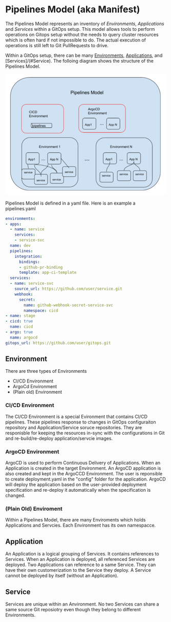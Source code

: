 # Pipelines Model (aka Manifest)

The Pipelines Model represents an inventory of _Environments_, _Applications_ and _Services_ within a GitOps setup.  This model allows tools to perform operations on Gitops setup without the needs to query cluster resources which is often hard if not impossible to do.  The actual execution of operations is still left to Git PullRequests to drive.

Within a GitOps setup, there can be many [Environments](#Environment), [Applications](#Application), and [Services]/(#Service).  The folloing diagram shows the structure of the Pipelines Model.


![Manifest Model](img/pipelines_model.png)
 

Pipelines Model is defined in a yaml file.   Here is an example a pipelines.yaml

```yaml
environments:
- apps:
  - name: service
    services:
    - service-svc
  name: dev
  pipelines:
    integration:
      bindings:
      - github-pr-binding
      template: app-ci-template
  services:
  - name: service-svc
    source_url: https://github.com/user/service.git
    webhook:
      secret:
        name: github-webhook-secret-service-svc
        namespace: cicd
- name: stage
- cicd: true
  name: cicd
- argo: true
  name: argocd
gitops_url: https://github.com/user/gitops.git
```

## Environment

There are three types of Environments
* CI/CD Environment
* ArgoCd Environment 
* (Plain old) Environment

### CI/CD Environment

The CI/CD Environment is a special Evironment that contains CI/CD pipelines.   These pipelines response to changes in GitOps configuraiton repository and Application/Service soruce repositories.   They are responisble for keeping the resources in-sync with the configurations in Git and re-build/re-deploy application/servcie images.

### ArgoCD Environment

ArgoCD is used to perform Continuous Delivery of Applications.   When an Application is created in the target Environment.  An ArgoCD application is also created and kept in the ArgoCCD Environment.  The user is reponsible to create deployment.yaml in the "config" folder for the application.  ArgoCD will deploy the application based on the user-provided deployment specification and re-deploy it automatically when the specification is changed.

### (Plain Old) Enviroment

Within a Pipelines Model, there are many Enviroments which holds Applications and Servcies.  Each Environment has its own namespacce.

## Application

An Application is a logical grouping of Services.  It contains references to Services.   When an Application is deployed, all referenced Services are deployed.   Two Applications can reference to a same Service.  They can have their own customerization to the Service they deploy.  A Service cannot be deployed by itself (without an Application).

## Service

Services are unique within an Anvironment.  No two Services can share a same source Git reposiotry even though they belong to different Environments.